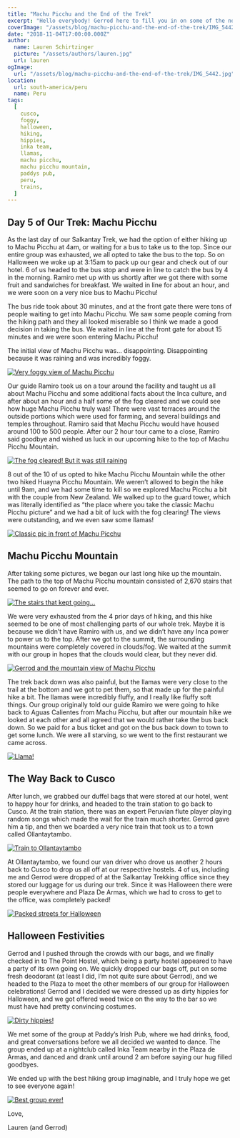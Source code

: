 ```yaml
---
title: "Machu Picchu and the End of the Trek"
excerpt: "Hello everybody! Gerrod here to fill you in on some of the not so exciting parts of our travels - the traveling part..."
coverImage: "/assets/blog/machu-picchu-and-the-end-of-the-trek/IMG_5442.jpg"
date: "2018-11-04T17:00:00.000Z"
author:
  name: Lauren Schirtzinger
  picture: "/assets/authors/lauren.jpg"
  url: lauren
ogImage:
  url: "/assets/blog/machu-picchu-and-the-end-of-the-trek/IMG_5442.jpg"
location:
  url: south-america/peru
  name: Peru
tags:
  [
    cusco,
    foggy,
    halloween,
    hiking,
    hippies,
    inka team,
    llamas,
    machu picchu,
    machu picchu mountain,
    paddys pub,
    peru,
    trains,
  ]
---
```


## Day 5 of Our Trek: Machu Picchu

As the last day of our Salkantay Trek, we had the option of either hiking up to Machu Picchu at 4am, or waiting for a bus to take us to the top. Since our entire group was exhausted, we all opted to take the bus to the top. So on Halloween we woke up at 3:15am to pack up our gear and check out of our hotel. 6 of us headed to the bus stop and were in line to catch the bus by 4 in the morning. Ramiro met up with us shortly after we got there with some fruit and sandwiches for breakfast. We waited in line for about an hour, and we were soon on a very nice bus to Machu Picchu!

The bus ride took about 30 minutes, and at the front gate there were tons of people waiting to get into Machu Picchu. We saw some people coming from the hiking path and they all looked miserable so I think we made a good decision in taking the bus. We waited in line at the front gate for about 15 minutes and we were soon entering Machu Picchu!

The initial view of Machu Picchu was… disappointing. Disappointing because it was raining and was incredibly foggy.

[![Very foggy view of Machu Picchu](/assets/blog/machu-picchu-and-the-end-of-the-trek/IMG_5390.jpg "Very foggy view of Machu Picchu")](/assets/blog/machu-picchu-and-the-end-of-the-trek/IMG_5390.jpg)

Our guide Ramiro took us on a tour around the facility and taught us all about Machu Picchu and some additional facts about the Inca culture, and after about an hour and a half some of the fog cleared and we could see how huge Machu Picchu truly was! There were vast terraces around the outside portions which were used for farming, and several buildings and temples throughout. Ramiro said that Machu Picchu would have housed around 100 to 500 people. After our 2 hour tour came to a close, Ramiro said goodbye and wished us luck in our upcoming hike to the top of Machu Picchu Mountain.

[![The fog cleared! But it was still raining](/assets/blog/machu-picchu-and-the-end-of-the-trek/PA310633.jpg "The fog cleared! But it was still raining")](/assets/blog/machu-picchu-and-the-end-of-the-trek/PA310633.jpg)

8 out of the 10 of us opted to hike Machu Picchu Mountain while the other two hiked Huayna Picchu Mountain. We weren’t allowed to begin the hike until 9am, and we had some time to kill so we explored Machu Picchu a bit with the couple from New Zealand. We walked up to the guard tower, which was literally identified as “the place where you take the classic Machu Picchu picture” and we had a bit of luck with the fog clearing! The views were outstanding, and we even saw some llamas!

[![Classic pic in front of Machu Picchu](/assets/blog/machu-picchu-and-the-end-of-the-trek/IMG_5439.jpg "Classic pic in front of Machu Picchu")](/assets/blog/machu-picchu-and-the-end-of-the-trek/IMG_5439.jpg)

## Machu Picchu Mountain

After taking some pictures, we began our last long hike up the mountain. The path to the top of Machu Picchu mountain consisted of 2,670 stairs that seemed to go on forever and ever.

[![The stairs that kept going...](/assets/blog/machu-picchu-and-the-end-of-the-trek/PA310670.jpg "The stairs that kept going...")](/assets/blog/machu-picchu-and-the-end-of-the-trek/PA310670.jpg)

We were very exhausted from the 4 prior days of hiking, and this hike seemed to be one of most challenging parts of our whole trek. Maybe it is because we didn’t have Ramiro with us, and we didn’t have any Inca power to power us to the top. After we got to the summit, the surrounding mountains were completely covered in clouds/fog. We waited at the summit with our group in hopes that the clouds would clear, but they never did.

[![Gerrod and the mountain view of Machu Picchu](/assets/blog/machu-picchu-and-the-end-of-the-trek/IMG_5458.jpg "Gerrod and the mountain view of Machu Picchu")](/assets/blog/machu-picchu-and-the-end-of-the-trek/IMG_5458.jpg)

The trek back down was also painful, but the llamas were very close to the trail at the bottom and we got to pet them, so that made up for the painful hike a bit. The llamas were incredibly fluffy, and I really like fluffy soft things. Our group originally told our guide Ramiro we were going to hike back to Aguas Calientes from Machu Picchu, but after our mountain hike we looked at each other and all agreed that we would rather take the bus back down. So we paid for a bus ticket and got on the bus back down to town to get some lunch. We were all starving, so we went to the first restaurant we came across.

[![Llama!](/assets/blog/machu-picchu-and-the-end-of-the-trek/IMG_5454.jpg "Llama!")](/assets/blog/machu-picchu-and-the-end-of-the-trek/IMG_5454.jpg)

## The Way Back to Cusco

After lunch, we grabbed our duffel bags that were stored at our hotel, went to happy hour for drinks, and headed to the train station to go back to Cusco. At the train station, there was an expert Peruvian flute player playing random songs which made the wait for the train much shorter. Gerrod gave him a tip, and then we boarded a very nice train that took us to a town called Ollantaytambo.

[![Train to Ollantaytambo](/assets/blog/machu-picchu-and-the-end-of-the-trek/IMG_20181031_171950.jpg "Train to Ollantaytambo")](/assets/blog/machu-picchu-and-the-end-of-the-trek/IMG_20181031_171950.jpg)

At Ollantaytambo, we found our van driver who drove us another 2 hours back to Cusco to drop us all off at our respective hostels. 4 of us, including me and Gerrod were dropped of at the Salkantay Trekking office since they stored our luggage for us during our trek. Since it was Halloween there were people everywhere and Plaza De Armas, which we had to cross to get to the office, was completely packed!

[![Packed streets for Halloween](/assets/blog/machu-picchu-and-the-end-of-the-trek/IMG_20181031_214525.jpg "Packed streets for Halloween")](/assets/blog/machu-picchu-and-the-end-of-the-trek/IMG_20181031_214525.jpg)

## Halloween Festivities

Gerrod and I pushed through the crowds with our bags, and we finally checked in to The Point Hostel, which being a party hostel appeared to have a party of its own going on. We quickly dropped our bags off, put on some fresh deodorant (at least I did, I’m not quite sure about Gerrod), and we headed to the Plaza to meet the other members of our group for Halloween celebrations! Gerrod and I decided we were dressed up as dirty hippies for Halloween, and we got offered weed twice on the way to the bar so we must have had pretty convincing costumes.

[![Dirty hippies!](/assets/blog/machu-picchu-and-the-end-of-the-trek/20181101_014751.jpg "Dirty hippies!")](/assets/blog/machu-picchu-and-the-end-of-the-trek/20181101_014751.jpg)

We met some of the group at Paddy’s Irish Pub, where we had drinks, food, and great conversations before we all decided we wanted to dance. The group ended up at a nightclub called Inka Team nearby in the Plaza de Armas, and danced and drank until around 2 am before saying our hug filled goodbyes.

We ended up with the best hiking group imaginable, and I truly hope we get to see everyone again!

[![Best group ever!](/assets/blog/machu-picchu-and-the-end-of-the-trek/IMG_5216.jpg "Best group ever!")](/assets/blog/machu-picchu-and-the-end-of-the-trek/IMG_5216.jpg)

Love,

Lauren (and Gerrod)
